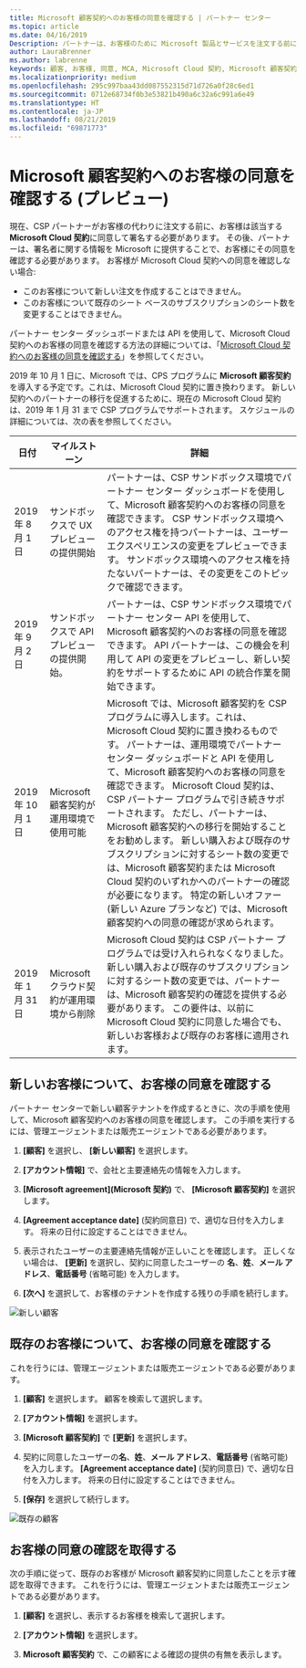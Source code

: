 ```yaml
---
title: Microsoft 顧客契約へのお客様の同意を確認する | パートナー センター
ms.topic: article
ms.date: 04/16/2019
Description: パートナーは、お客様のために Microsoft 製品とサービスを注文する前に、Microsoft 顧客契約へのお客様の同意を得る必要があります。 パートナーがコンプライアンス要件を満たすことができるように、Microsoft では、パートナーに対して、契約に同意したユーザーに関する特定の詳細情報を提供することにより、同意を確認することを求めています。
author: LauraBrenner
ms.author: labrenne
keywords: 顧客, お客様, 同意, MCA, Microsoft Cloud 契約, Microsoft 顧客契約, 顧客契約テンプレート
ms.localizationpriority: medium
ms.openlocfilehash: 295c997baa43dd087552315d71d726a0f28c6ed1
ms.sourcegitcommit: 0712e68734f0b3e53821b490a6c32a6c991a6e49
ms.translationtype: HT
ms.contentlocale: ja-JP
ms.lasthandoff: 08/21/2019
ms.locfileid: "69871773"
---
```

# <a name="confirm-customer-acceptance-of-the-microsoft-customer-agreement-preview"></a>Microsoft 顧客契約へのお客様の同意を確認する (プレビュー)

現在、CSP パートナーがお客様の代わりに注文する前に、お客様は該当する **Microsoft Cloud 契約**に同意して署名する必要があります。 その後、パートナーは、署名者に関する情報を Microsoft に提供することで、お客様にその同意を確認する必要があります。 お客様が Microsoft Cloud 契約への同意を確認しない場合:
- このお客様について新しい注文を作成することはできません。
- このお客様について既存のシート ベースのサブスクリプションのシート数を変更することはできません。

パートナー センター ダッシュボードまたは API を使用して、Microsoft Cloud 契約へのお客様の同意を確認する方法の詳細については、「[Microsoft Cloud 契約へのお客様の同意を確認する](confirm-consent.md)」を参照してください。

2019 年 10 月 1 日に、Microsoft では、CPS プログラムに **Microsoft 顧客契約**を導入する予定です。これは、Microsoft Cloud 契約に置き換わります。 新しい契約へのパートナーの移行を促進するために、現在の Microsoft Cloud 契約は、2019 年 1 月 31 まで CSP プログラムでサポートされます。 スケジュールの詳細については、次の表を参照してください。

| 日付 | マイルストーン | 詳細 |
|------------|------------|--------------------------------|
|2019 年 8 月 1 日|サンドボックスで UX プレビューの提供開始|パートナーは、CSP サンドボックス環境でパートナー センター ダッシュボードを使用して、Microsoft 顧客契約へのお客様の同意を確認できます。 CSP サンドボックス環境へのアクセス権を持つパートナーは、ユーザー エクスペリエンスの変更をプレビューできます。 サンドボックス環境へのアクセス権を持たないパートナーは、その変更をこのトピックで確認できます。|
|2019 年 9 月 2 日|サンドボックスで API プレビューの提供開始。|パートナーは、CSP サンドボックス環境でパートナー センター API を使用して、Microsoft 顧客契約へのお客様の同意を確認できます。 API パートナーは、この機会を利用して API の変更をプレビューし、新しい契約をサポートするために API の統合作業を開始できます。|
|2019 年 10 月 1 日|Microsoft 顧客契約が運用環境で使用可能|Microsoft では、Microsoft 顧客契約を CSP プログラムに導入します。これは、Microsoft Cloud 契約に置き換わるものです。 パートナーは、運用環境でパートナー センター ダッシュボードと API を使用して、Microsoft 顧客契約へのお客様の同意を確認できます。 Microsoft Cloud 契約は、CSP パートナー プログラムで引き続きサポートされます。 ただし、パートナーは、Microsoft 顧客契約への移行を開始することをお勧めします。 新しい購入および既存のサブスクリプションに対するシート数の変更では、Microsoft 顧客契約または Microsoft Cloud 契約のいずれかへのパートナーの確認が必要になります。 特定の新しいオファー (新しい Azure プランなど) では、Microsoft 顧客契約への同意の確認が求められます。|
|2019 年 1 月 31 日|Microsoft クラウド契約が運用環境から削除|Microsoft Cloud 契約は CSP パートナー プログラムでは受け入れられなくなりました。 新しい購入および既存のサブスクリプションに対するシート数の変更では、パートナーは、Microsoft 顧客契約の確認を提供する必要があります。 この要件は、以前に Microsoft Cloud 契約に同意した場合でも、新しいお客様および既存のお客様に適用されます。|


## <a name="confirm-customer-acceptance-for-new-customers"></a>新しいお客様について、お客様の同意を確認する

パートナー センターで新しい顧客テナントを作成するときに、次の手順を使用して、Microsoft 顧客契約へのお客様の同意を確認します。 この手順を実行するには、管理エージェントまたは販売エージェントである必要があります。

1. **[顧客]** を選択し、 **[新しい顧客]** を選択します。

2. **[アカウント情報]** で、会社と主要連絡先の情報を入力します。

3. **[Microsoft agreement]\(Microsoft 契約\)** で、 **[Microsoft 顧客契約]** を選択します。

4. **[Agreement acceptance date]** (契約同意日) で、適切な日付を入力します。 将来の日付に設定することはできません。

5. 表示されたユーザーの主要連絡先情報が正しいことを確認します。 正しくない場合は、 **[更新]** を選択し、契約に同意したユーザーの **名**、**姓**、**メール アドレス**、**電話番号** (省略可能) を入力します。

6. **[次へ]** を選択して、お客様のテナントを作成する残りの手順を続行します。

![新しい顧客](images/mcua1.png)

## <a name="confirm-customer-acceptance-for-existing-customers"></a>既存のお客様について、お客様の同意を確認する

これを行うには、管理エージェントまたは販売エージェントである必要があります。

1. **[顧客]** を選択します。 顧客を検索して選択します。

2. **[アカウント情報]** を選択します。

3. **[Microsoft 顧客契約]** で **[更新]** を選択します。

4. 契約に同意したユーザーの**名**、**姓**、**メール アドレス**、**電話番号** (省略可能) を入力します。 **[Agreement acceptance date]** (契約同意日) で、適切な日付を入力します。 将来の日付に設定することはできません。

5. **[保存]** を選択して続行します。

![既存の顧客](images/mcua2.png)

## <a name="retrieve-confirmation-of-customer-acceptance"></a>お客様の同意の確認を取得する

次の手順に従って、既存のお客様が Microsoft 顧客契約に同意したことを示す確認を取得できます。 これを行うには、管理エージェントまたは販売エージェントである必要があります。

1. **[顧客]** を選択し、表示するお客様を検索して選択します。

2. **[アカウント情報]** を選択します。

3. **Microsoft 顧客契約** で、この顧客による確認の提供の有無を表示します。


